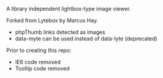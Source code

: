 A library independent lightbox-type image viewer.

Forked from Lytebox by Marcus Hay.

- phpThumb links detected as images
- data-myte can be used instead of data-lyte (deprecated)

Prior to creating this repo:
- IE6 code removed
- Tooltip code removed


